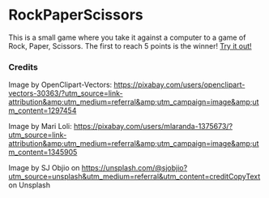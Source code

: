 # RockPaperScissors
This is a small game where you take it against a computer to a game of Rock, Paper, Scissors. 
The first to reach 5 points is the winner!
[Try it out!](https://kessius00.github.io/RockPaperScissors/)

### Credits
Image by OpenClipart-Vectors: https://pixabay.com/users/openclipart-vectors-30363/?utm_source=link-attribution&amp;utm_medium=referral&amp;utm_campaign=image&amp;utm_content=1297454

Image by Mari Loli: https://pixabay.com/users/mlaranda-1375673/?utm_source=link-attribution&amp;utm_medium=referral&amp;utm_campaign=image&amp;utm_content=1345905 

Image by SJ Objio on https://unsplash.com/@sjobjio?utm_source=unsplash&utm_medium=referral&utm_content=creditCopyText on Unsplash
  
